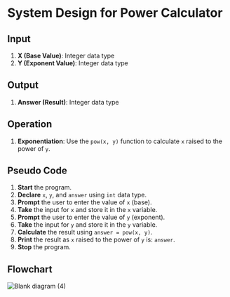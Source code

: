 # System Design for Power Calculator

## Input
1. **X (Base Value)**: Integer data type
2. **Y (Exponent Value)**: Integer data type

## Output
1. **Answer (Result)**: Integer data type

## Operation
1. **Exponentiation**: Use the `pow(x, y)` function to calculate `x` raised to the power of `y`.

## Pseudo Code

1. **Start** the program.
2. **Declare** `x`, `y`, and `answer` using `int` data type.
3. **Prompt** the user to enter the value of `x` (base).
4. **Take** the input for `x` and store it in the `x` variable.
5. **Prompt** the user to enter the value of `y` (exponent).
6. **Take** the input for `y` and store it in the `y` variable.
7. **Calculate** the result using `answer = pow(x, y)`.
8. **Print** the result as `x` raised to the power of `y` is: `answer`.
9. **Stop** the program.

## Flowchart
![Blank diagram (4)](https://github.com/user-attachments/assets/b2e14932-29c8-472e-96e4-6e81df72c11b)


